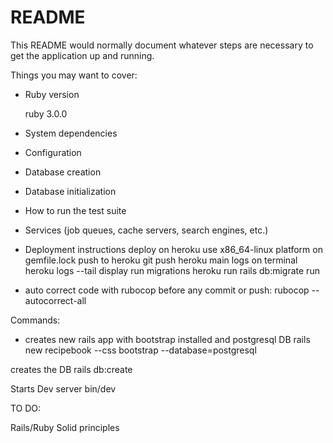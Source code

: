# README

This README would normally document whatever steps are necessary to get the
application up and running.

Things you may want to cover:

* Ruby version

    ruby 3.0.0

* System dependencies

* Configuration

* Database creation

* Database initialization

* How to run the test suite

* Services (job queues, cache servers, search engines, etc.)

* Deployment instructions
  deploy on heroku use x86_64-linux platform on gemfile.lock
  push to heroku
    git push heroku main
  logs on terminal
    heroku logs --tail  display
  run migrations
    heroku run rails db:migrate run 

* auto correct code with rubocop
    before any commit or push:
    rubocop --autocorrect-all



Commands:

* creates new rails app with bootstrap installed and postgresql DB
  rails new recipebook --css bootstrap --database=postgresql

creates the DB
  rails db:create

Starts Dev server
  bin/dev



TO DO:

Rails/Ruby Solid principles 